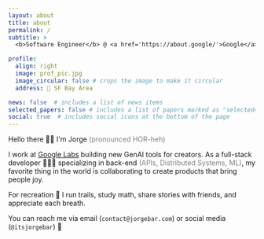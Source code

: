 ```yaml
---
layout: about
title: about
permalink: /
subtitle: > 
  <b>Software Engineer</b> @ <a href='https://about.google/'>Google</a> • <b>Previously:</b><a href='https://about.meta.com/'> Meta</a>

profile:
  align: right
  image: prof_pic.jpg
  image_circular: false # crops the image to make it circular
  address: 📍 SF Bay Area

news: false  # includes a list of news items
selected_papers: false # includes a list of papers marked as "selected={true}"
social: true  # includes social icons at the bottom of the page
---
```

Hello there 👋🏼 I'm Jorge <span style="color:grey">(pronounced HOR-heh)</span> 

I work at <a href='https://labs.google/'>Google Labs</a>  building new GenAI tools for creators. As a full-stack developer 👨🏻‍💻 specializing in back-end <span style="color:grey">(APIs, Distributed Systems, ML)</span>, my favorite thing in the world is collaborating to create products that bring people joy. 

For recreation 🌈 I run trails, study math, share stories with friends, and appreciate each breath. 

You can reach me via email (`contact@jorgebar.com`) or social media (`@itsjorgebar`) 📲